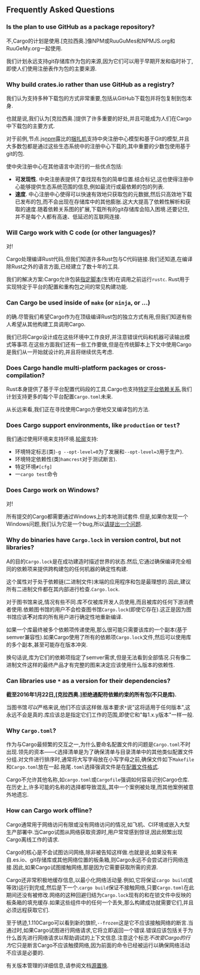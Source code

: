 ## Frequently Asked Questions

### Is the plan to use GitHub as a package repository?

不,Cargo的计划是使用.[克拉西奥.]像NPM或RuuGuMes和NPMJS.org和RuuGeMy.org一起使用.

我们计划永远支持git存储库作为包的来源,因为它们可以用于早期开发和临时补丁,即使人们使用注册表作为包的主要来源.

### Why build crates.io rather than use GitHub as a registry?

我们认为支持多种下载包的方式非常重要,包括从GitHub下载包并将包复制到包本身.

也就是说,我们认为[克拉西奥.]提供了许多重要的好处,并且可能成为人们在Cargo中下载包的主要方式.

对于前例,节点.js[npm][1]露比的[捆扎机][2]支持中央注册中心模型和基于Git的模型,并且大多数包都是通过这些生态系统中的注册中心下载的,其中重要的少数包使用基于git的包.

[1]: https://www.npmjs.org

[2]: https://bundler.io

使中央注册中心在其他语言中流行的一些优点包括:

-   **可发现性**. 中央注册表提供了查找现有包的简单位置.结合标记,这也使得注册中心能够提供生态系统范围的信息,例如最流行或最依赖的包的列表.
-   **速度**. 中心注册中心使得可以快速有效地只获取包的元数据,然后只高效地下载已发布的包,而不会出现在存储库中的其他膨胀.这大大提高了依赖性解析和获取的速度.随着依赖关系图的扩展,下载所有的git存储库会陷入困境.还要记住,并不是每个人都有高速、低延迟的互联网连接.

### Will Cargo work with C code (or other languages)?

对!

Cargo处理编译Rust代码,但我们知道许多Rust包与C代码链接.我们还知道,在编译除Rust之外的语言方面,已经建立了数十年的工具.

我们的解决方案:Cargo允许包装[指定脚本](reference/build-scripts.md)(生锈)在调用之前运行`rustc`. Rust用于实现特定于平台的配置和重构包之间的常见构建功能.

### Can Cargo be used inside of `make` (or `ninja`, or ...)

的确.尽管我们希望Cargo作为在顶级编译Rust包的独立方式有用,但我们知道有些人希望从其他构建工具调用Cargo.

我们已将Cargo设计成在这些环境中工作良好,并注意错误代码和机器可读输出模式等事项.在这些方面我们还有一些工作要做,但是在传统脚本上下文中使用Cargo是我们从一开始就设计的,并且将继续优先考虑.

### Does Cargo handle multi-platform packages or cross-compilation?

Rust本身提供了基于平台配置代码段的工具.Cargo也支持[特定平台依赖关系][target-deps],我们计划支持更多的每个平台配置`Cargo.toml`未来.

[target-deps]: reference/specifying-dependencies.md#platform-specific-dependencies

从长远来看,我们正在寻找使用Cargo方便地交叉编译包的方法.

### Does Cargo support environments, like `production` or `test`?

我们通过使用环境来支持环境.[轮廓][profile]支持:

[profile]: reference/manifest.md#the-profile-sections

-   环境特定标志(类)`-g --opt-level=0`为了发展和`--opt-level=3`用于生产).
-   环境特定依赖性(类)`hamcrest`对于测试断言).
-   特定环境`#[cfg]`
-   一`cargo test`命令

### Does Cargo work on Windows?

对!

所有提交的Cargo都需要通过Windows上的本地测试套件.但是,如果你发现一个Windows问题,我们认为它是一个bug,所以[请提出一个问题][3].

[3]: https://github.com/rust-lang/cargo/issues

### Why do binaries have `Cargo.lock` in version control, but not libraries?

A的目的`Cargo.lock`是在成功建造时描述世界的状态.然后,它通过确保编译完全相同的依赖项来提供跨构建包的任何机器的确定性构建.

这个属性对于处于依赖链(二进制文件)末端的应用程序和包是最理想的.因此,建议所有二进制文件都在其内部进行检查.`Cargo.lock`.

对于图书馆来说,情况有些不同.库不仅被库开发人员使用,而且被库的任何下游消费者使用.依赖图书馆的用户不会检查图书馆`Cargo.lock`(即使它存在).这正是因为图书馆应该**不**对库的所有用户进行确定性地重新编译.

如果一个库最终被多个依赖项传递使用,那么很可能只需要该库的一个副本(基于semver兼容性).如果Cargo使用了所有的依赖项`Cargo.lock`文件,然后可以使用库的多个副本,甚至可能存在版本冲突.

换句话说,库为它们的依赖项指定了semver需求,但是无法看到全部情况.只有像二进制文件这样的最终产品才有完整的图来决定应该使用什么版本的依赖性.

### Can libraries use `*` as a version for their dependencies?

**截至2016年1月22日,[克拉西奥.]拒绝通配符依赖约束的所有包(不只是库).**

当图书馆*可以*严格来说,他们不应该这样做.版本要求`*`说"这将适用于任何版本",这永远不会是真的.库应该总是指定它们工作的范围,即使它和"每1.x.y版本"一样一般.

### Why `Cargo.toml`?

作为与Cargo最频繁的交互之一,为什么要命名配置文件的问题是`Cargo.toml`不时出现.领先的资本——`C`选择清单是为了确保清单与目录清单中的其他类似配置文件分组.对文件进行排序时,通常将大写字母放在小写字母之前,确保文件如下`Makefile`和`Cargo.toml`放在一起.拖尾`.toml`选择强调文件是在[配置文件格式](https://github.com/toml-lang/toml).

Cargo不允许其他名称,如`cargo.toml`或`Cargofile`强调如何容易识别Cargo仓库.在历史上,许多可能的名称的选择都导致混乱,其中一个案例被处理,而其他案例被意外地遗忘.

[crates.io]: https://crates.io/

### How can Cargo work offline?

Cargo通常用于网络访问有限或没有网络访问的情况,如飞机、CI环境或嵌入大型生产部署中.当Cargo试图从网络获取资源时,用户常常感到惊讶,因此频繁出现Cargo离线工作的请求.

Cargo的核心是不会试图访问网络,除非被告知这样做.也就是说,如果没有来自.es.io、git存储库或其他网络位置的板条箱,则Cargo永远不会尝试进行网络连接.因此,如果Cargo试图接触网络,那是因为它需要获取所需的资源.

Cargo还非常积极地缓存信息,以最小化网络活动量.例如,它将保证`cargo build`(或等效)运行到完成,然后是下一个.`cargo build`保证不接触网络,只要`Cargo.toml`在此期间还没有被修改.网络的这种回避归结为`Cargo.lock`现有的和在锁文件中反映的板条箱的填充缓存.如果这些组件中的任何一个丢失,那么构建成功就需要它们,并且必须远程获取它们.

至于锈迹,1.110Cargo可以看到新的旗帜,`--frozen`这是它不应该接触网络的断言.当通过时,如果Cargo试图进行网络请求,它将立即返回一个错误.错误应该包括关于为什么首先进行网络请求以帮助调试的上下文信息.注意这个标志*不改变Cargo的行为*它只是断言Cargo不应该触摸网络,因为前面的命令已经被运行以确保网络活动不应该是必要的.

有关版本管理的详细信息,请参阅文档[源置换][replace].

[replace]: reference/source-replacement.md
